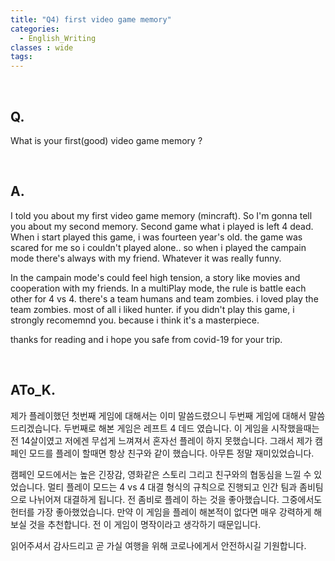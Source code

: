 ```yaml
---
title: "Q4) first video game memory"
categories:
  - English_Writing
classes : wide
tags:
---
```

<br>

<h2>
Q. 
</h2>

What is your first(good) video game memory ?

<br>

<h2>
A. 
</h2>
I told you about my first video game memory (mincraft). So I'm gonna tell you about my second memory. Second game what i played is left 4 dead. When i start played this game, i was fourteen year's old. the game was scared for me so i couldn't played alone.. so when i played the campain mode there's always with my friend. Whatever it was really funny. 

In the campain mode's could feel high tension, a story like movies and cooperation with my friends. In a multiPlay mode, the rule is battle each other for 4 vs 4. there's a team humans and team zombies. i loved play the team zombies. most of all i liked hunter. if you didn't play this game, i strongly recomemnd you. because i think it's a masterpiece. 

thanks for reading and i hope you safe from covid-19 for your trip. 


<br>
<h2>
ATo_K.
</h2>

제가 플레이했던 첫번째 게임에 대해서는 이미 말씀드렸으니 두번째 게임에 대해서 말씀드리겠습니다. 두번째로 해본 게임은 레프트 4 데드 였습니다. 이 게임을 시작했을때는 전 14살이였고 저에겐 무섭게 느껴져서 혼자선 플레이 하지 못했습니다. 그래서 제가 캠페인 모드를 플레이 할때면 항상 친구와 같이 했습니다. 아무튼 정말 재미있었습니다. 

캠페인 모드에서는 높은 긴장감, 영화같은 스토리 그리고 친구와의 협동심을 느낄 수 있었습니다. 멀티 플레이 모드는 4 vs 4 대결 형식의 규칙으로 진행되고 인간 팀과 좀비팀으로 나뉘어져 대결하게 됩니다. 전 좀비로 플레이 하는 것을 좋아했습니다. 그중에서도 헌터를 가장 좋아했었습니다. 만약 이 게임을 플레이 해본적이 없다면 매우 강력하게 해보실 것을 추천합니다. 전 이 게임이 명작이라고 생각하기 때문입니다. 

읽어주셔서 감사드리고 곧 가실 여행을 위해 코로나에게서 안전하시길 기원합니다.



